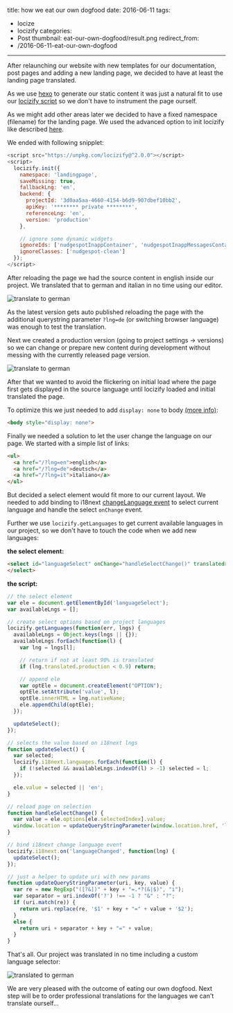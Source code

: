 title: how we eat our own dogfood
date: 2016-06-11
tags:
  - locize
  - locizify
categories:
  - Post
thumbnail: eat-our-own-dogfood/result.png
redirect_from:
- /2016-06-11-eat-our-own-dogfood
---

After relaunching our website with new templates for our documentation, post pages and adding a new landing page, we decided to have at least the landing page translated.

As we use [hexo](https://hexo.io/) to generate our static content it was just a natural fit to use our [locizify script](http://locize.com/integration.html) so we don't have to instrument the page ourself.

As we might add other areas later we decided to have a fixed namespace (filename) for the landing page. We used the advanced option to init locizify like described [here](https://github.com/locize/locizify#via-init-function).

We ended with following snipplet:

```js
<script src="https://unpkg.com/locizify@^2.0.0"></script>
<script>
  locizify.init({
    namespace: 'landingpage',
    saveMissing: true,
    fallbackLng: 'en',
    backend: {
      projectId: '3d0aa5aa-4660-4154-b6d9-907dbef10bb2',
      apiKey: '******** private ********',
      referenceLng: 'en',
      version: 'production'
    },

    // ignore some dynamic widgets
    ignoreIds: ['nudgespotInappContainer', 'nudgespotInappMessagesContainer', 'nudgespotInappConversationsContainer', '__bs_notify__'],
    ignoreClasses: ['nudgespot-clean']
  });
</script>
```

After reloading the page we had the source content in english inside our project. We translated that to german and italian in no time using our editor.

![](translate.png "translate to german")

As the latest version gets auto published reloading the page with the additional querystring parameter `?lng=de` (or switching browser language) was enough to test the translation.

Next we created a production version (going to project settings -> versions) so we can change or prepare new content during development without messing with the currently released page version.


![](version.png "translate to german")

After that we wanted to avoid the flickering on initial load where the page first gets displayed in the source language until locizify loaded and initial translated the page.

To optimize this we just needed to add `display: none` to body [(more info)](https://github.com/locize/locizify#avoid-flickering-on-initial-load):

```html
<body style="display: none">
```

Finally we needed a solution to let the user change the language on our page. We started with a simple list of links:

```html
<ul>
  <a href="/?lng=en">english</a>
  <a href="/?lng=de">deutsch</a>
  <a href="/?lng=it">italiano</a>
</ul>
```

But decided a select element would fit more to our current layout. We needed to add binding to i18next [changeLanguage event](http://i18next.com/docs/api/#on-language-changed) to select current language and handle the select `onChange` event.

Further we use `locizify.getLanguages` to get current available languages in our project, so we don't have to touch the code when we add new languages:

**the select element:**

```html
<select id="languageSelect" onChange="handleSelectChange()" translated>
</select>
```

**the script:**

```js
// the select element
var ele = document.getElementById('languageSelect');
var availableLngs = [];

// create select options based on project languages
locizify.getLanguages(function(err, lngs) {
  availableLngs = Object.keys(lngs || {});
  availableLngs.forEach(function(l) {
    var lng = lngs[l];

    // return if not at least 90% is translated
    if (lng.translated.production < 0.9) return;

    // append ele
    var optEle = document.createElement("OPTION");
    optEle.setAttribute('value', l);
    optEle.innerHTML = lng.nativeName;
    ele.appendChild(optEle);
  });

  updateSelect();
});

// selects the value based on i18next lngs
function updateSelect() {
  var selected;
  locizify.i18next.languages.forEach(function(l) {
    if (!selected && availableLngs.indexOf(l) > -1) selected = l;
  });

  ele.value = selected || 'en';
}

// reload page on selection
function handleSelectChange() {
  var value = ele.options[ele.selectedIndex].value;
  window.location = updateQueryStringParameter(window.location.href, 'lng', value);
}

// bind i18next change language event
locizify.i18next.on('languageChanged', function(lng) {
  updateSelect();
});

// just a helper to update uri with new params
function updateQueryStringParameter(uri, key, value) {
  var re = new RegExp("([?&])" + key + "=.*?(&|$)", "i");
  var separator = uri.indexOf('?') !== -1 ? "&" : "?";
  if (uri.match(re)) {
    return uri.replace(re, '$1' + key + "=" + value + '$2');
  }
  else {
    return uri + separator + key + "=" + value;
  }
}
```

That's all. Our project was translated in no time including a custom language selector:

![](result.png "translated to german")

We are very pleased with the outcome of eating our own dogfood. Next step will be to order professional translations for the languages we can't translate ourself...
